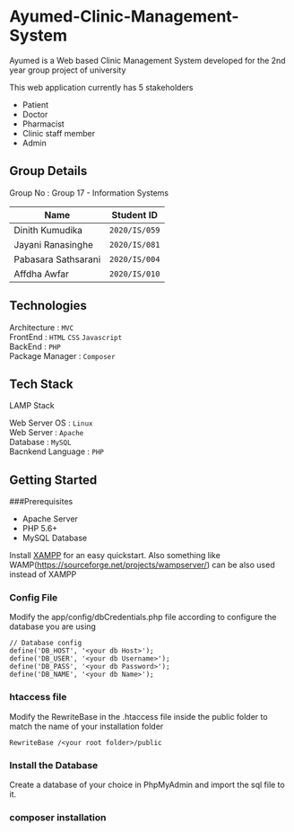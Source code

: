 # Ayumed-Clinic-Management-System
Ayumed is a Web based Clinic Management System developed for the 2nd year group project of university

This web application currently has 5 stakeholders

<ul>
<li>Patient</li>
<li>Doctor</li>
<li>Pharmacist</li>
<li>Clinic staff member</li>
<li>Admin</li>
</ul>

## Group Details

Group No : Group 17 - Information Systems

| Name     | Student ID      |
| ------------- | ------------- |
| Dinith Kumudika | `2020/IS/059`  |
| Jayani Ranasinghe | `2020/IS/081`  |
| Pabasara Sathsarani | `2020/IS/004`  | 
| Affdha Awfar | `2020/IS/010`  | 

## Technologies

Architecture : `MVC`\
FrontEnd : `HTML` `CSS` `Javascript`\
BackEnd : `PHP`\
Package Manager : `Composer`

## Tech Stack

LAMP Stack

Web Server OS : `Linux`\
Web Server : `Apache`\
Database : `MySQL`\
Bacnkend Language : `PHP`

## Getting Started

###Prerequisites

<ul>
  <li>Apache Server</li>
  <li>PHP 5.6+</li>
  <li>MySQL Database</li>
</ul>

Install [XAMPP](https://www.apachefriends.org/it/index.html) for an easy quickstart. Also something like WAMP(https://sourceforge.net/projects/wampserver/) can be also used instead of XAMPP

### Config File

Modify the app/config/dbCredentials.php file according to configure the database you are using

```
// Database config
define('DB_HOST', '<your db Host>');
define('DB_USER', '<your db Username>');
define('DB_PASS', '<your db Password>');
define('DB_NAME', '<your db Name>');
```
### htaccess file

Modify the RewriteBase in the .htaccess file inside the public folder to match the name of your installation folder

```
RewriteBase /<your root folder>/public
```
### Install the Database

Create a database of your choice in PhpMyAdmin and import the sql file to it.

### composer installation
